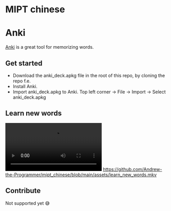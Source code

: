 # MIPT chinese

# Anki

[Anki](https://apps.ankiweb.net/) is a great tool for memorizing words.

## Get started

- Download the anki_deck.apkg file in the root of this repo, by cloning the repo f.e.
- Install Anki.
- Import anki_deck.apkg to Anki.
  Top left corner → File → Import → Select anki_deck.apkg

## Learn new words

![preview](assets/learn_new_words.mkv)
https://github.com/Andrew-the-Programmer/mipt_chinese/blob/main/assets/learn_new_words.mkv

## Contribute

Not supported yet 😅
